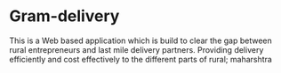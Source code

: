 # Gram-delivery
This is a Web based application which is build to clear the gap between rural entrepreneurs and last mile delivery partners. Providing delivery efficiently and cost effectively to the different parts of rural; maharshtra
